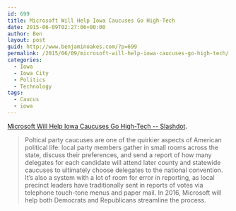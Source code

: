 ```yaml
---
id: 699
title: Microsoft Will Help Iowa Caucuses Go High-Tech
date: 2015-06-09T02:27:06+00:00
author: Ben
layout: post
guid: http://www.benjaminoakes.com/?p=699
permalink: /2015/06/09/microsoft-will-help-iowa-caucuses-go-high-tech/
categories:
  - Iowa
  - Iowa City
  - Politics
  - Technology
tags:
  - Caucus
  - iowa
---
```

[Microsoft Will Help Iowa Caucuses Go High-Tech -- Slashdot](http://classic.slashdot.org/story/15/06/08/1945208).

> Poltical party caucuses are one of the quirkier aspects of American political life: local party members gather in small rooms across the state, discuss their preferences, and send a report of how many delegates for each candidate will attend later county and statewide caucuses to ultimately choose delegates to the national convention. It&#8217;s also a system with a lot of room for error in reporting, as local precinct leaders have traditionally sent in reports of votes via telephone touch-tone menus and paper mail. In 2016, Microsoft will help both Democrats and Republicans streamline the process.